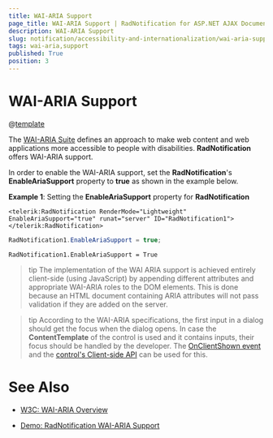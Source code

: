 ```yaml
---
title: WAI-ARIA Support
page_title: WAI-ARIA Support | RadNotification for ASP.NET AJAX Documentation
description: WAI-ARIA Support
slug: notification/accessibility-and-internationalization/wai-aria-support
tags: wai-aria,support
published: True
position: 3
---
```


# WAI-ARIA Support

@[template](/_templates/common/wai-aria-templates.md#intro "control: RadNotification")


The [WAI-ARIA Suite](http://www.w3.org/WAI/intro/aria) defines an approach to make web content and web applications more accessible to people with disabilities. **RadNotification** offers WAI-ARIA support.

In order to enable the WAI-ARIA support, set the **RadNotification**'s **EnableAriaSupport** property to **true** as shown in the example below.

**Example 1**: Setting the **EnableAriaSupport** property for **RadNotification**



````ASP.NET
<telerik:RadNotification RenderMode="Lightweight" EnableAriaSupport="true" runat="server" ID="RadNotification1"></telerik:RadNotification>
````
````C#
RadNotification1.EnableAriaSupport = true;
````
````VB
RadNotification1.EnableAriaSupport = True
````



>tip The implementation of the WAI ARIA support is achieved entirely client-side (using JavaScript) by appending different attributes and appropriate WAI-ARIA roles to the DOM elements.	This is done because an HTML document containing ARIA attributes will not pass validation if they are added on the server.



>tip According to the WAI-ARIA specifications, the first input in a dialog should get the focus when the dialog opens.	In case the **ContentTemplate** of the control is used and it contains inputs, their focus should be handled by the developer. The [OnClientShown event](../client-side-programming/events/onclientshown) and the [control's Client-side API](../client-side-programming/radnotification-object) can be used for this.



# See Also

 * [W3C: WAI-ARIA Overview](http://www.w3.org/WAI/intro/aria)

 * [Demo: RadNotification WAI-ARIA Support](http://demos.telerik.com/aspnet-ajax/notification/examples/waiariasupport/defaultcs.aspx)
